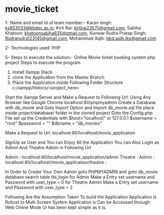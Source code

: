 # movie_ticket

1- Name and email id of team member:-
Karan singh: ks853033@bbdec.ac.in,
Kirti Rai: kirtirai23570@gmail.com,
Sabiha Khatoon: khatoonsabiha635@gmail.com,
Kunwar Rudra Pratap Singh: Rudrarudra123145@gmail.com,
Mohammad Aqib: bbd.aqib.lko@gmail.com

2- Technologies used: PHP
 
5- Steps to execute the solution:-
Online Movie ticket booking system php project
Steps to execute the program
1. Install Xampp Stack
2. clone the Application from the Master Branch
3. Place the Application inside Following Folder Structure 
	c:/xampp/htdocs/<project_here>
	
Start the Xampp Server 
and Make a Request to Following Url: Using Any Browser like Google Chrome
localhost:80/phpmyadmin
Create a Database with db_movie 
and Goto Import Option and Import db_movie.sql file place inside project/database/ folder in the cloned 
project
Goto the Config.php File 
set up the Credentials 
with 
$host="localhost" or 127.0.0.1
$username = "root"
$password = ""
$dbname = "db_movies"

Make a Request to Url:
localhost:80/localhost/movie_application

SignUp as User and You can Enjoy All the Application
You can Also Login as Admin 
And Theatre Admin in Following Url

Admin : localhost:80/localhost/movie_application/admin
Theatre : Admin : localhost:80/localhost/movie_application/theatre :

In Order to Create Your Own Admin
goto PHPMYADMIN and goto db_movie database search table tbl_login
for Admin Make a Entry
set username and Password with user_type = 0
for Theatre Admin Make a Entry
set username and Password with user_type = 2


Following Are the Assumption Taken To build the Application
Application is Robust to Multi Screen System
Application is Can be Accessed through Web Online Mode 
UI has been kept simple as it is.


